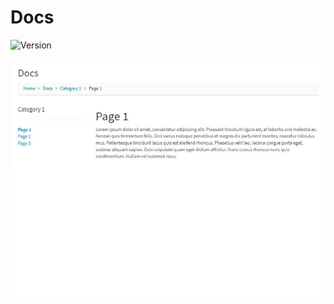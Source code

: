 # Docs

![Version](https://img.shields.io/badge/Version-1.0.0-blue.svg)


![Preview](screenshot.jpg)

